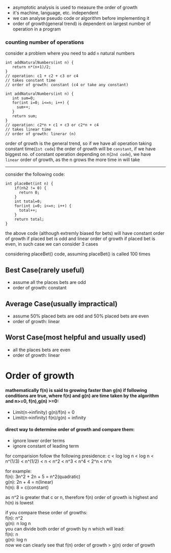  - asymptotic analysis is used to measure the order of growth
 - it's machine, language, etc. independent
 - we can analyse pseudo code or algorithm before implementing it
 - order of growth(general trend) is dependent on largest number of operation in a program

 ### counting number of operations
 consider a problem where you need to add `n` natural numbers
 ```
 int addNaturalNumbers(int n) {
    return n*(n+1)/2;
 }
 // operation: c1 + c2 + c3 or c4
 // takes constant time
 // order of growth: constant (c4 or take any constant)
 ```

 ```
int addNaturalNumbers(int n) {
    int sum=0;
    for(int i=0; i<=n; i++) {
      sum++;
    }
    return sum;
}
// operation: c2*n + c1 + c3 or c2*n + c4
// takes linear time
// order of growth: linerar (n)
 ```

order of growth is the general trend, so if we have all operation taking constant time(`1st code`) the order of growth will be `constant`, if we have biggest no. of constant operation depending on n(`2nd code`), we have `linear` order of growth, as the n grows the more time in will take

---
consider the following code:
```
int placeBet(int n) {
    if(n%2 != 0) {
      return 0;
    }
    int total=0;
    for(int i=0; i<=n; i++) {
      total++;
    }
    return total;
}
```
the above code (although extremly biased for bets) will have constant order of growth if placed bet is odd and linear order of growth if placed bet is even, in such case we can consider 3 cases

considering placeBet() code, assuming placeBet() is called 100 times
## Best Case(rarely useful)
- assume all the places bets are odd
- order of growth: constant
## Average Case(usually impractical)
- assume 50% placed bets are odd and 50% placed bets are even
- order of growth: linear
## Worst Case(most helpful and usually used)
- all the places bets are even
- order of growth: linear

# Order of growth
#### mathematically f(n) is said to growing faster than g(n) if following conditions are true, where f(n) and g(n) are time taken by the algorithm and n>=0, f(n),g(n) >=0:
- Limit(n->infinity) g(n)/f(n) = 0
- Limit(n->infinity) f(n)/g(n) = infinity

#### direct way to determine order of growth and compare them:
- ignore lower order terms
- ignore constant of leading term

for comparision follow the following presidence:
c < log log n < log n < n^(1/3) < n^(1/2) < n < n^2 < n^3 < n^4 < 2^n < n^n

for example:\
f(n): 3n^2 + 2n + 5 = n^2(quadratic)\
g(n): 2n + 4 = n(linear)\
h(n): 8 = c(constant)

as n^2 is greater that c or n, therefore f(n) order of growth is highest and h(n) is lowest

if you compare these order of growths:\
f(n): n^2\
g(n): n log n\
you can divide both order of growth by n which will lead:\
f(n): n\
g(n): log n\
now we can clearly see that f(n) order of growth > g(n) order of growth